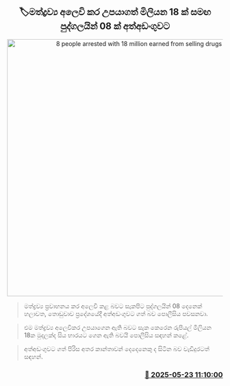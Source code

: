 <p align='center'><b><h2 align='center' title='8 people arrested with 18 million earned from selling drugs'>🏷මත්ද්‍රව්‍ය අලෙවි කර උපයාගත් මිලියන 18 ක් සමඟ පුද්ගලයින් 08 ක් අත්අඩංගුවට</h2></b></p>
<p align='center'><img src='https://helakuru.sgp1.cdn.digitaloceanspaces.com/esana/images/lib/arrested2[1].jpg' width='600' alt='8 people arrested with 18 million earned from selling drugs'></p>

> මත්ද්‍රව්‍ය ප්‍රවාහනය කර අලෙවි කළ බවට සැකපිට පුද්ගලයින් 08 දෙනෙක් හලාවත, තොඩුවාව ප්‍රදේශයේදී අත්අඩංගුවට ගත් බව පොලීසිය පවසනවා.

> එම මත්ද්‍රව්‍ය අලෙවිකර උපයාගෙන ඇති බවට සැක කෙරෙන රුපියල් මිලියන 18ක මුදලක්ද සිය භාරයට ගෙන ඇති බවයි පොලීසිය සඳහන් කළේ.

> අත්අඩංගුවට ගත් පිරිස අතර කාන්තාවන් දෙදෙනෙකු ද සිටින බව වැඩිදුරටත් සඳහන්.



<h3 align='right'><a href='https://www.helakuru.lk/esana/p/110369/'>📅 2025-05-23 11:10:00</a></h3>
